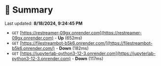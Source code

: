 # 📖 Summary
Last updated: **8/18/2024, 9:24:45 PM**

- `GET` [https://restreamer-09gx.onrender.com](https://restreamer-09gx.onrender.com) - **Up** (652ms)
- `GET` [https://filestreambot-b5k6.onrender.com/](https://filestreambot-b5k6.onrender.com/) - **Down** (182ms)
- `GET` [https://jupyterlab-python3-12-3.onrender.com](https://jupyterlab-python3-12-3.onrender.com) - **Down** (117ms)
